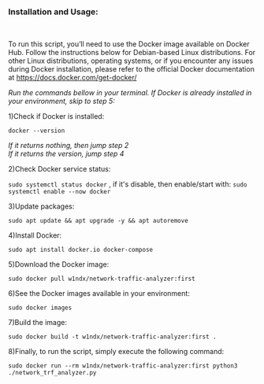 <h3>Installation and Usage:</h3><br>

To run this script, you’ll need to use the Docker image available on Docker Hub. Follow the instructions below for Debian-based Linux distributions. For other Linux distributions, operating systems, or if you encounter any issues during Docker installation, please refer to the official Docker documentation at https://docs.docker.com/get-docker/

*Run the commands bellow in your terminal. If Docker is already installed in your environment, skip to step 5:*<br>

1)Check if Docker is installed:<br> 

`docker --version` 

*If it returns nothing, then jump step 2*<br>
*If it returns the version, jump step 4*

2)Check Docker service status:<br> 

`sudo systemctl status docker` , if it's disable, then enable/start with: `sudo systemctl enable --now docker`

3)Update packages:<br> 

`sudo apt update && apt upgrade -y && apt autoremove`

4)Install Docker:<br> 

`sudo apt install docker.io docker-compose`

5)Download the Docker image:<br>

`sudo docker pull w1ndx/network-traffic-analyzer:first`

6)See the Docker images available in your environment:<br> 

`sudo docker images`

7)Build the image:<br>

`sudo docker build -t w1ndx/network-traffic-analyzer:first .`

8)Finally, to run the script, simply execute the following command:<br>

`sudo docker run --rm w1ndx/network-traffic-analyzer:first python3 ./network_trf_analyzer.py`

